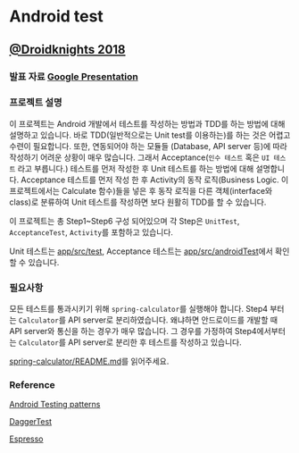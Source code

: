 # Android test
## [@Droidknights 2018](https://droidknights.github.io/2018/)
### 발표 자료 [Google Presentation](https://docs.google.com/presentation/d/1i7DvR3Xddmh5cD59PpbFyO_RZb5wOwLp5pJ-jx4oa5U/edit?usp=sharing)


### 프로젝트 설명
이 프로젝트는 Android 개발에서 테스트를 작성하는 방법과 TDD를 하는 방법에 대해 설명하고 있습니다. 바로 TDD(일반적으로는 Unit test를 이용하는)를 하는 것은 어렵고 수련이 필요합니다. 또한, 연동되어야 하는 모듈들 (Database, API server 등)에 따라 작성하기 어려운 상황이 매우 많습니다. 그래서 Acceptance(`인수 테스트` 혹은 `UI 테스트` 라고 부릅니다.) 테스트를 먼저 작성한 후 Unit 테스트를 하는 방법에 대해 설명합니다. Acceptance 테스트를 먼저 작성 한 후 Activity의 동작 로직(Business Logic. 이 프로젝트에서는 Calculate 함수)들을 넣은 후 동작 로직을 다른 객체(interface와 class)로 분류하여 Unit 테스트를 작성하면 보다 원활히 TDD를 할 수 있습니다.

이 프로젝트는 총 Step1~Step6 구성 되어있으며 각 Step은 `UnitTest`, `AcceptanceTest`, `Activity`를 포함하고 있습니다. 

Unit 테스트는 [app/src/test](https://github.com/moltak/droidnights2018/tree/master/app/src/test/java/com/droidknights/droidtest), Acceptance 테스트는 [app/src/androidTest](https://github.com/moltak/droidnights2018/tree/master/app/src/androidTest/java/com/droidknights/droidtest)에서 확인 할 수 있습니다.

### 필요사항
모든 테스트를 통과시키기 위해 `spring-calculator`를 실행해야 합니다. Step4 부터는 `Calculator`를 API server로 분리하였습니다. 왜냐하면 안드로이드를 개발할 때 API server와 통신을 하는 경우가 매우 많습니다. 그 경우를 가정하여 Step4에서부터는 `Calculator`를 API server로 분리한 후 테스트를 작성하고 있습니다.

[spring-calculator/README.md](https://github.com/moltak/droidnights2018/blob/master/spring-calculator/README.md)를 읽어주세요.

### Reference
[Android Testing patterns](https://www.youtube.com/watch?v=W8LJjfkTKik)

[DaggerTest](https://github.com/tomoima525/DaggerTestExample)

[Espresso](https://developer.android.com/training/testing/espresso/index.html)